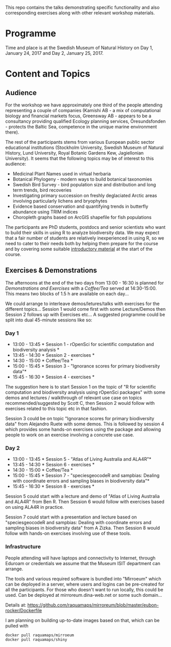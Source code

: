 This repo contains the talks demonstrating specific functionality and also corresponding exercises along with other relevant workshop materials.

# Programme

Time and place is at the Swedish Museum of Natural History on Day 1, January 24, 2017 and Day 2, January 25, 2017.

# Content and Topics

## Audience

For the workshop we have approximately one third of the people attending representing a couple of companies (Kamishi AB - a mix of computational biology and financial markets focus, Greensway AB - appears to be a consultancy providing qualified Ecology planning services, Öresundsfonden - protects the Baltic Sea, competence in the unique marine environment there).

The rest of the participants stems from various European public sector educational institutions (Stockholm University, Swedish Museum of Natural History, Lund University, Royal Botanic Gardens Kew, Jagiellonian University). It seems that the following topics may be of interest to this audience:

- Medicinal Plant Names used in virtual herbaria
- Botanical Phylogeny - modern ways to build botanical taxonomies
- Swedish Bird Survey - bird population size and distribution and long term trends, bird recoveries
- Investigating primary succession on freshly deglaciated Arctic areas involving particularly lichens and bryophytes
- Evidence based conservation and quantifying trends in butterfly abundance using TRIM indices 
- Choropleth graphs based on ArcGIS shapefile for fish populations 

The participants are PhD students, postdocs and senior scientists who want to build their skills in using R to analyze biodiversity data. We may expect that a fair number of students are relatively inexperienced in using R, so we need to cater to their needs both by helping them prepare for the course and by covering some suitable [introductory material](introduction) at the start of the course. 

## Exercises & Demonstrations

The afternoons at the end of the two days from 13:00 - 16:30 is planned for *Demonstrations and Exercises* with a *Coffee/Tea* served at 14:30-15:00. This means two blocks of 1.5 h are available on each day...

We could arrange to interleave demos/letures/talks with exercises for the different topics... Session 1 would come first with some Lecture/Demos then Session 2 follows up with Exercises etc... A suggested programme could be split into dual 45-minute sessions like so:

### Day 1

- 13:00 - 13:45 * Session 1 - rOpenSci for scientific computation and biodiversity analysis *
- 13:45 - 14:30 * Session 2 - exercises *
- 14:30 - 15:00 * Coffee/Tea *
- 15:00 - 15:45 * Session 3 - "Ignorance scores for primary biodiversity data"*
- 15:45 - 16:30 * Session 4 - exercises *

The suggestion here is to start Session 1 on the topic of "R for scientific computation and biodiversity analysis using rOpenSci packages" with some demos and lectures / walkthrough of relevant use case on topics recommended/suggested by Scott C, then Session 2 would follow with exercises related to this topic etc in that fashion.

Session 3 could be on topic "Ignorance scores for primary biodiversity data" from Alejandro Ruete with some demos. This is followed by session 4 which provides some hands-on exercises using the package and allowing people to work on an exercise involving a concrete use case.

### Day 2

- 13:00 - 13:45 * Session 5 - "Atlas of Living Australia and ALA4R"*
- 13:45 - 14:30 * Session 6 - exercises *
- 14:30 - 15:00 * Coffee/Tea *
- 15:00 - 15:45 * Session 7 - "speciesgeocodeR and sampbias: Dealing with coordinate errors and sampling biases in biodiversity data"*
- 15:45 - 16:30 * Session 8 - exercises *
 
Session 5 could start with a lecture and demo of "Atlas of Living Australia and ALA4R" from Ben R. Then Session 6 would follow with exercises based on using ALA4R in practice.

Session 7 could start with a presentation and lecture based on "speciesgeocodeR and sampbias: Dealing with coordinate errors and sampling biases in biodiversity data" from A Zizka. Then Session 8 would follow with hands-on exercises involving use of these tools.

### Infrastructure

People attending will have laptops and connectivity to Internet, through Eduroam or credentials we assume that the Museum ISIT department can arrange. 

The tools and various required software is bundled into "Mirroeum" which can be deployed in a server, where users and logins can be pre-created for all the participants. For those who doesn't want to run locally, this could be used. Can be deployed at mirroreum.dina-web.net or some such domain...

Details at: https://github.com/raquamaps/mirroreum/blob/master/eubon-rocker/Dockerfile

I am planning on building up-to-date images based on that, which can be pulled with

	docker pull raquamaps/mirroeum
	docker pull raquamaps/shiny





